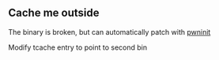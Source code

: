 ## Cache me outside
The binary is broken, but can automatically patch with [pwninit](https://github.com/io12/pwninit)

Modify tcache entry to point to second bin
